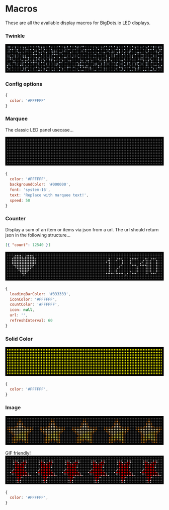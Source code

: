 # Macros  

These are all the available display macros for BigDots.io LED displays.

### Twinkle

![Twinkle macro](images/twinkle.gif)

### Config options

```js
{
  color: '#FFFFFF'
}
```

### Marquee

The classic LED panel usecase...

![Marquee macro](images/marquee.gif)

```js
{
  color: '#FFFFFF',
  backgroundColor: '#000000',
  font: 'system-16',
  text: 'Replace with marquee text!',
  speed: 50
}
```

### Counter

Display a sum of an item or items via json from a url. The url should return json in the following structure...

```json
[{ "count": 12540 }]
```

![Counter macro](images/counter.png)

```js
{
  loadingBarColor: '#333333',
  iconColor: '#FFFFFF',
  countColor: '#FFFFFF',
  icon: null,
  url: '',
  refreshInterval: 60
}
```

### Solid Color

![Solid color macro](images/solid-color.png)

```js
{
  color: '#FFFFFF',
}
```

### Image

![Image macro](images/image.png)

GIF friendly!
![Image macro](images/image.gif)

```js
{
  color: '#FFFFFF',
}
```
